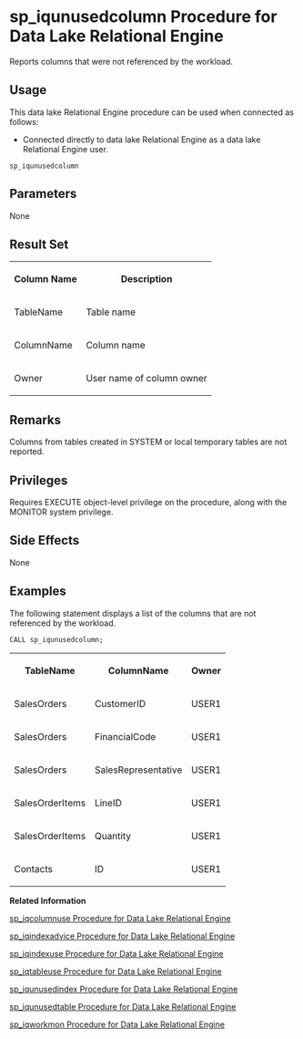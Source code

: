 <!-- loioa5bbef3f84f21015937df763d796616f -->

# sp\_iqunusedcolumn Procedure for Data Lake Relational Engine

Reports columns that were not referenced by the workload.



<a name="loioa5bbef3f84f21015937df763d796616f__section_umy_gqn_14b"/>

## Usage

This data lake Relational Engine procedure can be used when connected as follows:

-   Connected directly to data lake Relational Engine as a data lake Relational Engine user.



```
sp_iqunusedcolumn
```



<a name="loioa5bbef3f84f21015937df763d796616f__section_sqr_qr3_yyb"/>

## Parameters

None



<a name="loioa5bbef3f84f21015937df763d796616f__section_dbs_rrm_nbb"/>

## Result Set


<table>
<tr>
<th valign="top">

Column Name

</th>
<th valign="top">

Description

</th>
</tr>
<tr>
<td valign="top">

TableName

</td>
<td valign="top">

Table name

</td>
</tr>
<tr>
<td valign="top">

ColumnName

</td>
<td valign="top">

Column name

</td>
</tr>
<tr>
<td valign="top">

Owner

</td>
<td valign="top">

User name of column owner

</td>
</tr>
</table>



<a name="loioa5bbef3f84f21015937df763d796616f__iq_refbb_1822"/>

## Remarks

Columns from tables created in SYSTEM or local temporary tables are not reported.



<a name="loioa5bbef3f84f21015937df763d796616f__iq_refbb_1821"/>

## Privileges

Requires EXECUTE object-level privilege on the procedure, along with the MONITOR system privilege.



## Side Effects

None



<a name="loioa5bbef3f84f21015937df763d796616f__iq_refbb_1824"/>

## Examples

The following statement displays a list of the columns that are not referenced by the workload.

```
CALL sp_iqunusedcolumn;
```


<table>
<tr>
<th valign="top">

TableName

</th>
<th valign="top">

ColumnName

</th>
<th valign="top">

Owner

</th>
</tr>
<tr>
<td valign="top">

SalesOrders

</td>
<td valign="top">

CustomerID

</td>
<td valign="top">

USER1

</td>
</tr>
<tr>
<td valign="top">

SalesOrders

</td>
<td valign="top">

FinancialCode

</td>
<td valign="top">

USER1

</td>
</tr>
<tr>
<td valign="top">

SalesOrders

</td>
<td valign="top">

SalesRepresentative

</td>
<td valign="top">

USER1

</td>
</tr>
<tr>
<td valign="top">

SalesOrderItems

</td>
<td valign="top">

LineID

</td>
<td valign="top">

USER1

</td>
</tr>
<tr>
<td valign="top">

SalesOrderItems

</td>
<td valign="top">

Quantity

</td>
<td valign="top">

USER1

</td>
</tr>
<tr>
<td valign="top">

Contacts

</td>
<td valign="top">

ID

</td>
<td valign="top">

USER1

</td>
</tr>
</table>

**Related Information**  


[sp\_iqcolumnuse Procedure for Data Lake Relational Engine](sp-iqcolumnuse-procedure-for-data-lake-relational-engine-a59fb88.md "Reports detailed usage information for columns accessed by the workload.")

[sp\_iqindexadvice Procedure for Data Lake Relational Engine](sp-iqindexadvice-procedure-for-data-lake-relational-engine-a5ab8bc.md "Displays stored index advice messages. Optionally clears advice storage.")

[sp\_iqindexuse Procedure for Data Lake Relational Engine](sp-iqindexuse-procedure-for-data-lake-relational-engine-a5ae206.md "Reports detailed usage information for secondary (non-FP) indexes accessed by the workload.")

[sp\_iqtableuse Procedure for Data Lake Relational Engine](sp-iqtableuse-procedure-for-data-lake-relational-engine-a5bae03.md "Reports detailed usage information for tables accessed by the workload.")

[sp\_iqunusedindex Procedure for Data Lake Relational Engine](sp-iqunusedindex-procedure-for-data-lake-relational-engine-a5bc6ce.md "Reports secondary (non-FP) indexes that were not referenced by the workload.")

[sp\_iqunusedtable Procedure for Data Lake Relational Engine](sp-iqunusedtable-procedure-for-data-lake-relational-engine-a5bced3.md "Reports tables that were not referenced by the workload.")

[sp\_iqworkmon Procedure for Data Lake Relational Engine](sp-iqworkmon-procedure-for-data-lake-relational-engine-a5c13d2.md "Controls collection of workload monitor usage information, and reports monitoring collection status. sp_iqworkmon collects information only for queries (SQL statements containing a FROM clause). You cannot use sp_iqworkmon for INSERT or LOAD statements.")

